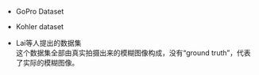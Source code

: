 


- GoPro Dataset   
- Kohler dataset  

- Lai等人提出的数据集   
  这个数据集全部由真实拍摄出来的模糊图像构成，没有“ground truth”，代表了实际的模糊图像。
<!--stackedit_data:
eyJoaXN0b3J5IjpbLTgxMDYzMTkwMF19
-->